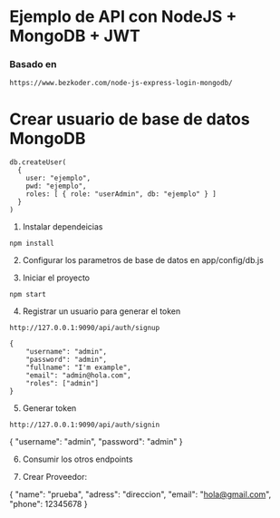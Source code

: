 # Ejemplo de API con NodeJS + MongoDB + JWT

### Basado en

```
https://www.bezkoder.com/node-js-express-login-mongodb/
```

# Crear usuario de base de datos MongoDB

```
db.createUser(
  {
    user: "ejemplo",
    pwd: "ejemplo",
    roles: [ { role: "userAdmin", db: "ejemplo" } ]
  }
)
```

1. Instalar dependeicias

```
npm install
```

2. Configurar los parametros de base de datos en app/config/db.js

3. Iniciar el proyecto

```
npm start
```

4. Registrar un usuario para generar el token

```
http://127.0.0.1:9090/api/auth/signup

{
    "username": "admin",
    "password": "admin",
    "fullname": "I'm example",
    "email": "admin@hola.com",
    "roles": ["admin"]
}
```

5. Generar token

```
http://127.0.0.1:9090/api/auth/signin
```
{
    "username": "admin",
    "password": "admin"
}


6. Consumir los otros endpoints

7. Crear Proveedor: 

{
    "name": "prueba",
    "adress": "direccion",
    "email": "hola@gmail.com",
    "phone": 12345678
}
```
